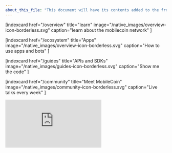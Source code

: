 ```yaml
---
about_this_file: "This document will have its contents added to the front page beneath the hero section and above the footer. Note that when mixing md and html, you must include line breaks so the interpreter knows to switch rules, and be aware than too much leading space might be read as a <code> block"
---
```


<div className="section index-cards">
<div className="width">
<div className="grid grid-cols-1 md:grid-cols-2 xl:grid-cols-4">

[indexcard href="/overview" title="learn" image="/native_images/overview-icon-borderless.svg" 
    caption="learn about the mobilecoin network" ]
    
[indexcard href="/ecosystem" title="Apps" image="/native_images/overview-icon-borderless.svg" 
    caption="How to use apps and bots" ]

[indexcard href="/guides" title="APIs and SDKs" image="/native_images/guides-icon-borderless.svg" 
    caption="Show me the code" ]

[indexcard href="/community" title="Meet MobileCoin" image="/native_images/community-icon-borderless.svg"
    caption="Live talks every week" ]

</div>
</div>
</div>
  
  <div className="section video-embed relative w-4/5 max-w-[800px] m-auto">
<div className="pb-[56.25%] relative overflow-hidden rounded-lg">
<iframe src="https://www.youtube.com/embed/DAyojx67Stg" title="YouTube video player" 
  frameborder="0" allow="accelerometer; autoplay; clipboard-write; encrypted-media; gyroscope; picture-in-picture" allowfullscreen 
className="w-full h-full absolute inset-0"></iframe>
</div>
</div>
